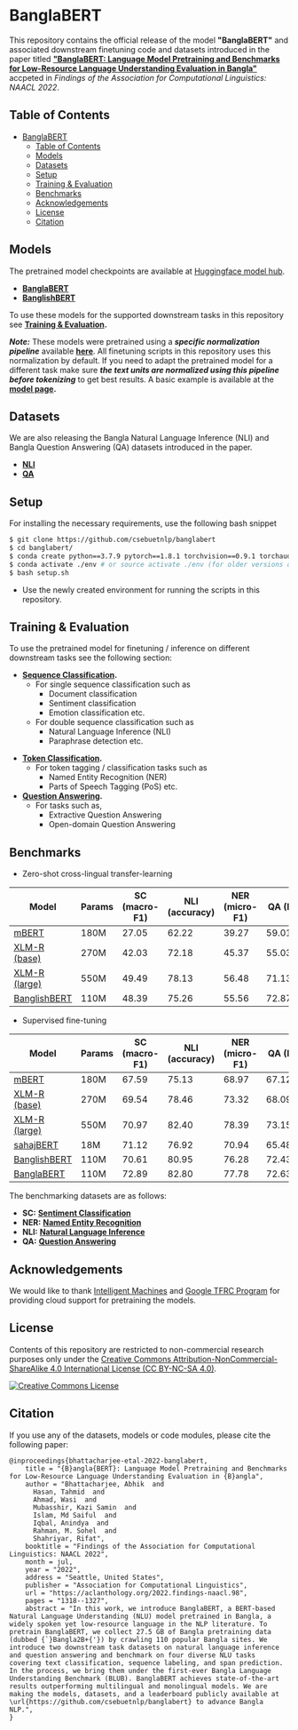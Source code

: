 # BanglaBERT

This repository contains the official release of the model **"BanglaBERT"** and associated downstream finetuning code and datasets introduced in the paper titled [**"BanglaBERT: Language Model Pretraining and Benchmarks for
Low-Resource Language Understanding Evaluation in Bangla"**](https://aclanthology.org/2022.findings-naacl.98/) accpeted in *Findings of the Association for Computational Linguistics: NAACL 2022*.

## Table of Contents

- [BanglaBERT](#banglabert)
  - [Table of Contents](#table-of-contents)
  - [Models](#models)
  - [Datasets](#datasets)
  - [Setup](#setup)
  - [Training & Evaluation](#training--evaluation)
  - [Benchmarks](#benchmarks)
  - [Acknowledgements](#acknowledgements)
  - [License](#license)
  - [Citation](#citation)

## Models

The pretrained model checkpoints are available at [Huggingface model hub](https://huggingface.co/csebuetnlp).

- [**BanglaBERT**](https://huggingface.co/csebuetnlp/banglabert)
- [**BanglishBERT**](https://huggingface.co/csebuetnlp/banglishbert)
  
To use these models for the supported downstream tasks in this repository see **[Training & Evaluation](#training--evaluation).**

***Note:*** These models were pretrained using a ***specific normalization pipeline*** available **[here](https://github.com/csebuetnlp/normalizer)**. All finetuning scripts in this repository uses this normalization by default. If you need to adapt the pretrained model for a different task make sure ***the text units are normalized using this pipeline before tokenizing*** to get best results. A basic example is available at the **[model page](https://huggingface.co/csebuetnlp/banglabert).**

## Datasets

We are also releasing the Bangla Natural Language Inference (NLI) and Bangla Question Answering (QA) datasets introduced in the paper. 
- [**NLI**](https://huggingface.co/datasets/csebuetnlp/xnli_bn)
- [**QA**](https://huggingface.co/datasets/csebuetnlp/squad_bn)

## Setup

For installing the necessary requirements, use the following bash snippet
```bash
$ git clone https://github.com/csebuetnlp/banglabert
$ cd banglabert/
$ conda create python==3.7.9 pytorch==1.8.1 torchvision==0.9.1 torchaudio==0.8.0 cudatoolkit=10.2 -c pytorch -p ./env
$ conda activate ./env # or source activate ./env (for older versions of anaconda)
$ bash setup.sh 
```
* Use the newly created environment for running the scripts in this repository.

## Training & Evaluation

To use the pretrained model for finetuning / inference on different downstream tasks see the following section:

* **[Sequence Classification](sequence_classification/).**
  - For single sequence classification such as
    - Document classification
    - Sentiment classification
    - Emotion classification etc.
  - For double sequence classification such as 
    - Natural Language Inference (NLI)
    - Paraphrase detection etc.
- **[Token Classification](token_classification/).**
  - For token tagging / classification tasks such as
    - Named Entity Recognition (NER)
    - Parts of Speech Tagging (PoS) etc.
- **[Question Answering](question_answering/).**
    - For tasks such as,
      - Extractive Question Answering
      - Open-domain Question Answering


## Benchmarks
 
* Zero-shot cross-lingual transfer-learning

|     Model          |   Params   |     SC (macro-F1)     |      NLI (accuracy)     |    NER  (micro-F1)   |   QA (EM/F1)   |   BangLUE score |
|----------------|-----------|-----------|-----------|-----------|-----------|-----------|
|[mBERT](https://huggingface.co/bert-base-multilingual-cased) | 180M  | 27.05 | 62.22 | 39.27 | 59.01/64.18 |  50.35 |
|[XLM-R (base)](https://huggingface.co/xlm-roberta-base) |  270M   | 42.03 | 72.18 | 45.37 | 55.03/61.83 |  55.29 |
|[XLM-R (large)](https://huggingface.co/xlm-roberta-large) | 550M  | 49.49 | 78.13 | 56.48 | 71.13/77.70 |  66.59 |
|[BanglishBERT](https://huggingface.co/csebuetnlp/banglishbert) | 110M | 48.39 | 75.26 | 55.56 | 72.87/78.63 | 66.14 |

* Supervised fine-tuning

|     Model          |   Params   |     SC (macro-F1)     |      NLI (accuracy)     |    NER  (micro-F1)   |   QA (EM/F1)   |   BangLUE score |
|----------------|-----------|-----------|-----------|-----------|-----------|-----------|
|[mBERT](https://huggingface.co/bert-base-multilingual-cased) | 180M  | 67.59 | 75.13 | 68.97 | 67.12/72.64 | 70.29 |
|[XLM-R (base)](https://huggingface.co/xlm-roberta-base) |  270M   | 69.54 | 78.46 | 73.32 | 68.09/74.27  | 72.82 |        
|[XLM-R (large)](https://huggingface.co/xlm-roberta-large) | 550M  | 70.97 | 82.40 | 78.39 | 73.15/79.06 | 76.79 |
|[sahajBERT](https://huggingface.co/neuropark/sahajBERT) | 18M | 71.12 | 76.92 | 70.94 | 65.48/70.69 | 71.03 |
|[BanglishBERT](https://huggingface.co/csebuetnlp/banglishbert) | 110M | 70.61 | 80.95 | 76.28 | 72.43/78.40 | 75.73 |
|[BanglaBERT](https://huggingface.co/csebuetnlp/banglabert) | 110M | 72.89 | 82.80 | 77.78 | 72.63/79.34 | **77.09** |


The benchmarking datasets are as follows:
* **SC:** **[Sentiment Classification](https://aclanthology.org/2021.findings-emnlp.278)**
* **NER:** **[Named Entity Recognition](https://multiconer.github.io/competition)**
* **NLI:** **[Natural Language Inference](#datasets)**
* **QA:** **[Question Answering](#datasets)**
  
## Acknowledgements

We would like to thank [Intelligent Machines](https://bd.linkedin.com/company/intelligentmachines) and [Google TFRC Program](https://sites.research.google/trc/) for providing cloud support for pretraining the models.


## License
Contents of this repository are restricted to non-commercial research purposes only under the [Creative Commons Attribution-NonCommercial-ShareAlike 4.0 International License (CC BY-NC-SA 4.0)](https://creativecommons.org/licenses/by-nc-sa/4.0/). 

<a rel="license" href="http://creativecommons.org/licenses/by-nc-sa/4.0/"><img alt="Creative Commons License" style="border-width:0" src="https://i.creativecommons.org/l/by-nc-sa/4.0/88x31.png" /></a>

## Citation
If you use any of the datasets, models or code modules, please cite the following paper:
```
@inproceedings{bhattacharjee-etal-2022-banglabert,
    title = "{B}angla{BERT}: Language Model Pretraining and Benchmarks for Low-Resource Language Understanding Evaluation in {B}angla",
    author = "Bhattacharjee, Abhik  and
      Hasan, Tahmid  and
      Ahmad, Wasi  and
      Mubasshir, Kazi Samin  and
      Islam, Md Saiful  and
      Iqbal, Anindya  and
      Rahman, M. Sohel  and
      Shahriyar, Rifat",
    booktitle = "Findings of the Association for Computational Linguistics: NAACL 2022",
    month = jul,
    year = "2022",
    address = "Seattle, United States",
    publisher = "Association for Computational Linguistics",
    url = "https://aclanthology.org/2022.findings-naacl.98",
    pages = "1318--1327",
    abstract = "In this work, we introduce BanglaBERT, a BERT-based Natural Language Understanding (NLU) model pretrained in Bangla, a widely spoken yet low-resource language in the NLP literature. To pretrain BanglaBERT, we collect 27.5 GB of Bangla pretraining data (dubbed {`}Bangla2B+{'}) by crawling 110 popular Bangla sites. We introduce two downstream task datasets on natural language inference and question answering and benchmark on four diverse NLU tasks covering text classification, sequence labeling, and span prediction. In the process, we bring them under the first-ever Bangla Language Understanding Benchmark (BLUB). BanglaBERT achieves state-of-the-art results outperforming multilingual and monolingual models. We are making the models, datasets, and a leaderboard publicly available at \url{https://github.com/csebuetnlp/banglabert} to advance Bangla NLP.",
}
```

